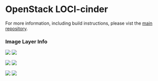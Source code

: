 # OpenStack LOCI-cinder

For more information, including build instructions, please vist the [main repository](https://github.com/openstack/loci).

### Image Layer Info
[![](https://images.microbadger.com/badges/version/yaodu/cinder:latest.svg)](https://microbadger.com/images/yaodu/cinder:latest "yaodu/cinder:latest") [![](https://images.microbadger.com/badges/image/yaodu/cinder:latest.svg)](https://microbadger.com/images/yaodu/cinder:latest "yaodu/cinder:latest")

[![](https://images.microbadger.com/badges/version/yaodu/cinder:ubuntu.svg)](https://microbadger.com/images/yaodu/cinder:ubuntu "yaodu/cinder:ubuntu") [![](https://images.microbadger.com/badges/image/yaodu/cinder:ubuntu.svg)](https://microbadger.com/images/yaodu/cinder:ubuntu "yaodu/cinder:ubuntu")

[![](https://images.microbadger.com/badges/version/yaodu/cinder:centos.svg)](https://microbadger.com/images/yaodu/cinder:centos "yaodu/cinder:centos") [![](https://images.microbadger.com/badges/image/yaodu/cinder:centos.svg)](https://microbadger.com/images/yaodu/cinder:centos "yaodu/cinder:centos")
